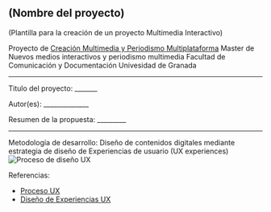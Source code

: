 ## (Nombre del proyecto) 

(Plantilla para la creación de un proyecto Multimedia Interactivo)

Proyecto de [Creación Multimedia y Periodismo Multiplataforma](https://github.com/mgea/PeriodismoMultimedia)
Master de Nuevos medios interactivos y periodismo multimedia
Facultad de Comunicación y Documentación
Univesidad de Granada  

----

Titulo del proyecto: _______

Autor(es): ______________

Resumen de la propuesta: _________


--- 

Metodología de desarrollo: Diseño de contenidos digitales mediante estrategia de diseño de Experiencias de usuario (UX experiences) 
![Proceso de diseño UX](http://uxmastery.com/wp-content/uploads/2013/02/ux-process-diagram-cropped-620x360.png) 

Referencias: 
- [Proceso UX](https://uxmastery.com/resources/process/)
- [Diseño de Experiencias UX](http://www.nosolousabilidad.com/articulos/uxd.htm) 










